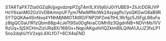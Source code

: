 $START$aPX7Zta0GZq9i/jjxgvdznpPZgT4m1LXVbj6/iJ0iYUBE9+ZliJcDGRJVPHcY6xanM02GzVvD8AmnpUF7ym7MwMfNcWk24syagfh//yoQKGwO6aB9R5YTQQKAwIlSnNsq4YNhMjNMOTAt9D/FNP2tPZmkTtHL1Rrfgz5J5FgL88uFaz8tgQC0aU1R1zQbm68jp4cJeTt9Ss0DgNxaCOMh9z3QgdnNB+NDVrMs1VVRzUq+SjSXCHmZizURq8X/168Gv+Nqp/AKguhVIQZklmBILQiNA1JUJZ3fxLP15no2dqhUYV2xipL4XLfO7+6CX4s$END$